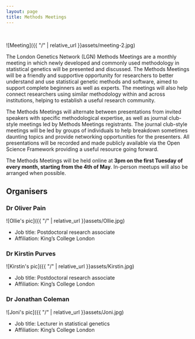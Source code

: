 ```yaml
---
layout: page
title: Methods Meetings
---
```

<br>

![Meeting]({{ "/" | relative_url }}assets/meeting-2.jpg) 

The London Genetics Network (LGN) Methods Meetings are a monthly meeting in which newly developed and commonly used methodology in statistical genetics will be presented and discussed. The Methods Meetings will be a friendly and supportive opportunity for researchers to better understand and use statistical genetic methods and software, aimed to support complete beginners as well as experts. The meetings will also help connect researchers using similar methodology within and across institutions, helping to establish a useful research community.

The Methods Meetings will alternate between presentations from invited speakers with specific methodological expertise, as well as journal club-style meetings led by Methods Meetings registrants. The journal club-style meetings will be led by groups of individuals to help breakdown sometimes daunting topics and provide networking opportunities for the presenters. All presentations will be recorded and made publicly available via the Open Science Framework providing a useful resource going forward. 

The Methods Meetings will be held online at **3pm on the first Tuesday of every month, starting from the 4th of May**. In-person meetups will also be arranged when possible.

## Organisers

### Dr Oliver Pain
![Ollie's pic]({{ "/" | relative_url }}assets/Ollie.jpg) 
- Job title: Postdoctoral research associate
- Affiliation:  King’s College London

### Dr Kirstin Purves
![Kirstin's pic]({{ "/" | relative_url }}assets/Kirstin.jpg) 
- Job title: Postdoctoral research associate
- Affiliation:  King’s College London

### Dr Jonathan Coleman
![Joni's pic]({{ "/" | relative_url }}assets/Joni.jpg) 
- Job title: Lecturer in statistical genetics
- Affiliation:  King’s College London